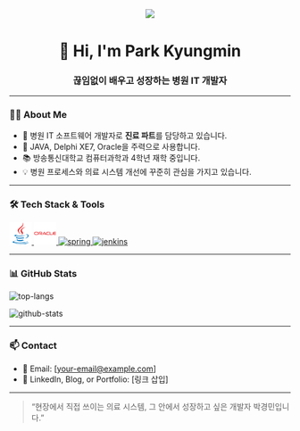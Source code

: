 <div align="center"> 
  <img src="https://capsule-render.vercel.app/api?type=wave&color=auto&height=300&section=header&text=KyungMin%20GitHub&fontSize=80" />
</div>

<h1 align="center">👋 Hi, I'm Park Kyungmin</h1>
<h3 align="center">끊임없이 배우고 성장하는 병원 IT 개발자</h3>

---

### 👨‍💻 About Me

- 🏥 병원 IT 소프트웨어 개발자로 **진료 파트**를 담당하고 있습니다.  
- 💼 JAVA, Delphi XE7, Oracle을 주력으로 사용합니다.  
- 📚 방송통신대학교 컴퓨터과학과 4학년 재학 중입니다.  
- 💡 병원 프로세스와 의료 시스템 개선에 꾸준히 관심을 가지고 있습니다.  

---

### 🛠️ Tech Stack & Tools

<p align="left">
  <a href="https://www.java.com" target="_blank" rel="noreferrer">
    <img src="https://raw.githubusercontent.com/devicons/devicon/master/icons/java/java-original.svg" alt="java" width="40" height="40"/>
  </a>
  <a href="https://www.oracle.com/" target="_blank" rel="noreferrer">
    <img src="https://raw.githubusercontent.com/devicons/devicon/master/icons/oracle/oracle-original.svg" alt="oracle" width="40" height="40"/>
  </a>
  <a href="https://spring.io/" target="_blank" rel="noreferrer">
    <img src="https://www.vectorlogo.zone/logos/springio/springio-icon.svg" alt="spring" width="40" height="40"/>
  </a>
  <a href="https://www.jenkins.io" target="_blank" rel="noreferrer">
    <img src="https://www.vectorlogo.zone/logos/jenkins/jenkins-icon.svg" alt="jenkins" width="40" height="40"/>
  </a>
</p>

---

### 📊 GitHub Stats

<p align="left">
  <img src="https://github-readme-stats.vercel.app/api/top-langs?username=parkyungmin&show_icons=true&locale=en&layout=compact" alt="top-langs" />
</p>

<p align="left">
  <img src="https://github-readme-stats.vercel.app/api?username=parkyungmin&show_icons=true&locale=en" alt="github-stats" />
</p>

---

### 📫 Contact

- 📧 Email: [your-email@example.com]
- 💼 LinkedIn, Blog, or Portfolio: [링크 삽입]

---

> “현장에서 직접 쓰이는 의료 시스템, 그 안에서 성장하고 싶은 개발자 박경민입니다.”
